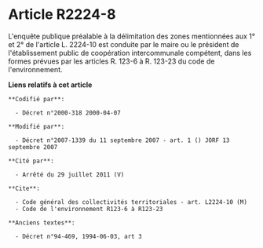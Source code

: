 # Article R2224-8

L'enquête publique préalable à la délimitation des zones mentionnées aux 1° et 2° de l'article L. 2224-10 est conduite par le
maire ou le président de l'établissement public de coopération intercommunale compétent, dans les formes prévues par les
articles R. 123-6 à R. 123-23 du code de l'environnement.

**Liens relatifs à cet article**

	**Codifié par**:

	  - Décret n°2000-318 2000-04-07

	**Modifié par**:

	  - Décret n°2007-1339 du 11 septembre 2007 - art. 1 () JORF 13 septembre 2007

	**Cité par**:

	  - Arrêté du 29 juillet 2011 (V)

	**Cite**:

	  - Code général des collectivités territoriales - art. L2224-10 (M)
	  - Code de l'environnement R123-6 à R123-23

	**Anciens textes**:

	  - Décret n°94-469, 1994-06-03, art 3
